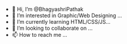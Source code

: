 - 👋 Hi, I’m @BhagyashriPathak
- 👀 I’m interested in Graphic/Web Designing ...
- 🌱 I’m currently learning HTML/CSS/JS...
- 💞️ I’m looking to collaborate on ...
- 📫 How to reach me ...

<!---
BhagyashriPathak/BhagyashriPathak is a ✨ special ✨ repository because its `README.md` (this file) appears on your GitHub profile.
You can click the Preview link to take a look at your changes.
--->
